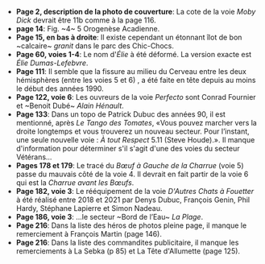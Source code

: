 - **Page 2, description de la photo de couverture**: La cote de la voie *Moby Dick* devrait être 11b comme à la page 116.
- **page 14**: Fig. ~4~ 5 Orogenèse Acadienne.
- **Page 15, en bas à droite**: Il existe cependant un étonnant îlot de bon ~calcaire~ *granit* dans le parc des Chic-Chocs.
- **Page 60, voies 1-4**: Le nom d'*Élie* à été déformé. La version exacte est *Élie Dumas-Lefebvre*.
- **Page 111**: Il semble que la fissure au milieu du Cerveau entre les deux hémisphères (entre les voies 5 et 6) , a été faite en tête depuis au moins le début des années 1990.
- **Page 122, voie 6**: Les ouvreurs de la voie *Perfecto* sont Conrad Fournier et ~Benoit Dubé~ *Alain Hénault*.
- **Page 133**: Dans un topo de Patrick Dubuc des années 90, il est mentionné, après *Le Tango des Tomates*, «Vous pouvez marcher vers la droite longtemps et vous trouverez un nouveau secteur. Pour l’instant, une seule nouvelle voie : *À tout Respect* 5.11 (Steve Houde).». Il manque d'information pour déterminer s'il s'agit d'une des voies du secteur Vétérans...
- **Pages 178 et 179**: Le tracé du *Bœuf à Gauche de la Charrue* (voie 5) passe du mauvais côté de la voie 4. Il devrait en fait partir de la voie 6 qui est la *Charrue avant les Bœufs*.
- **Page 182, voie 3**: Le rééquipement de la voie *D'Autres Chats à Fouetter* à été réalisé entre 2018 et 2021 par Denys Dubuc, François Genin, Phil Hardy, Stéphane Lapierre et Simon Nadeau.
- **Page 186, voie 3**: ...le secteur ~Bord de l’Eau~ *La Plage*.
- **Page 216**: Dans la liste des héros de photos pleine page, il manque le remerciement à François Martin (page 146).
- **Page 216**: Dans la liste des commandites publicitaire, il manque les remerciements à La Sebka (p 85) et La Tête d'Allumette (page 125).





